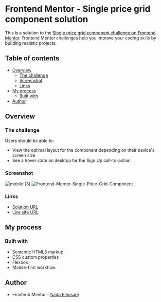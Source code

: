 # Frontend Mentor - Single price grid component solution

This is a solution to the [Single price grid component challenge on Frontend Mentor](https://www.frontendmentor.io/challenges/single-price-grid-component-5ce41129d0ff452fec5abbbc). Frontend Mentor challenges help you improve your coding skills by building realistic projects. 

## Table of contents

- [Overview](#overview)
  - [The challenge](#the-challenge)
  - [Screenshot](#screenshot)
  - [Links](#links)
- [My process](#my-process)
  - [Built with](#built-with)
- [Author](#author)

## Overview

### The challenge

Users should be able to:

- View the optimal layout for the component depending on their device's screen size
- See a hover state on desktop for the Sign Up call-to-action

### Screenshot
![mobile (3)](https://user-images.githubusercontent.com/90730411/197590890-728e0011-90c3-487e-a265-f07d7f4cb530.png)
![Frontend-Mentor-Single-Price-Grid-Component](https://user-images.githubusercontent.com/90730411/197590931-f5ca0837-79ff-49e9-ac89-bf7f571027e7.png)


### Links

- [Solution URL](https://github.com/NadaElho/Single-price-component)
- [Live site URL](https://nadaelho.github.io/Single-price-component/)

## My process

### Built with

- Semantic HTML5 markup
- CSS custom properties
- Flexbox
- Mobile-first workflow

## Author

- Frontend Mentor - [Nada Elhosary](https://www.frontendmentor.io/profile/NadaElho)

